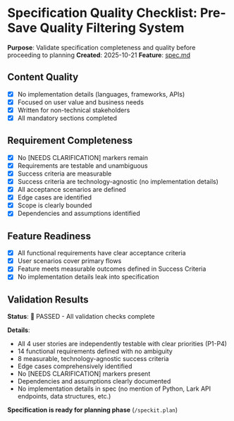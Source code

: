 # Specification Quality Checklist: Pre-Save Quality Filtering System

**Purpose**: Validate specification completeness and quality before proceeding to planning
**Created**: 2025-10-21
**Feature**: [spec.md](../spec.md)

## Content Quality

- [x] No implementation details (languages, frameworks, APIs)
- [x] Focused on user value and business needs
- [x] Written for non-technical stakeholders
- [x] All mandatory sections completed

## Requirement Completeness

- [x] No [NEEDS CLARIFICATION] markers remain
- [x] Requirements are testable and unambiguous
- [x] Success criteria are measurable
- [x] Success criteria are technology-agnostic (no implementation details)
- [x] All acceptance scenarios are defined
- [x] Edge cases are identified
- [x] Scope is clearly bounded
- [x] Dependencies and assumptions identified

## Feature Readiness

- [x] All functional requirements have clear acceptance criteria
- [x] User scenarios cover primary flows
- [x] Feature meets measurable outcomes defined in Success Criteria
- [x] No implementation details leak into specification

## Validation Results

**Status**:  PASSED - All validation checks complete

**Details**:
- All 4 user stories are independently testable with clear priorities (P1-P4)
- 14 functional requirements defined with no ambiguity
- 8 measurable, technology-agnostic success criteria
- Edge cases comprehensively identified
- No [NEEDS CLARIFICATION] markers present
- Dependencies and assumptions clearly documented
- No implementation details in spec (no mention of Python, Lark API endpoints, data structures, etc.)

**Specification is ready for planning phase** (`/speckit.plan`)
